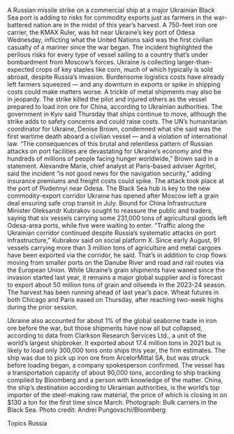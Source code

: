 A Russian missile strike on a commercial ship at a major Ukrainian Black Sea port is adding to risks for commodity exports just as farmers in the war-battered nation are in the midst of this year’s harvest.
A 750-feet iron ore carrier, the KMAX Ruler, was hit near Ukraine’s key port of Odesa Wednesday, inflicting what the United Nations said was the first civilian casualty of a mariner since the war began. The incident highlighted the perilous risks for every type of vessel sailing to a country that’s under bombardment from Moscow’s forces.
Ukraine is collecting larger-than-expected crops of key staples like corn, much of which typically is sold abroad, despite Russia’s invasion. Burdensome logistics costs have already left farmers squeezed — and any downturn in exports or spike in shipping costs could make matters worse. A trickle of metal shipments may also be in jeopardy.
The strike killed the pilot and injured others as the vessel prepared to load iron ore for China, according to Ukrainian authorities. The government in Kyiv said Thursday that ships continue to move, although the strike adds to safety concerns and could raise costs.
The UN’s humanitarian coordinator for Ukraine, Denise Brown, condemned what she said was the first wartime death aboard a civilian vessel — and a violation of international law.
“The consequences of this brutal and relentless pattern of Russian attacks on port facilities are devastating for Ukraine’s economy and the hundreds of millions of people facing hunger worldwide,” Brown said in a statement.
Alexandre Marie, chief analyst at Paris-based adviser Agritel, said the incident “is not good news for the navigation security,” adding insurance premiums and freight costs could spike.
The attack took place at the port of Pivdennyi near Odesa. The Black Sea hub is key to the new commodity-export corridor Ukraine has opened after Moscow left a grain deal ensuring safe crop transit in July.
Bound for China
Infrastructure Minister Oleksandr Kubrakov sought to reassure the public and traders, saying that six vessels carrying some 231,000 tons of agricultural goods left Odesa-area ports, while five were waiting to enter.
“Traffic along the Ukrainian corridor continued despite Russia’s systematic attacks on port infrastructure,” Kubrakov said on social platform X. Since early August, 91 vessels carrying more than 3 million tons of agriculture and metal cargoes have been exported via the corridor, he said.
That’s in addition to crop flows moving from smaller ports on the Danube River and road and rail routes via the European Union.
While Ukraine’s grain shipments have waned since the invasion started last year, it remains a major global supplier and is forecast to export about 50 million tons of grain and oilseeds in the 2023-24 season. The harvest has been running ahead of last year’s pace.
Wheat futures in both Chicago and Paris eased on Thursday, after reaching two-week highs during the prior session.

Ukraine also accounted for about 1% of the global seaborne trade in iron ore before the war, but those shipments have now all but collapsed, according to data from Clarkson Research Services Ltd., a unit of the world’s largest shipbroker. It exported about 17.4 million tons in 2021 but is likely to load only 300,000 tons onto ships this year, the firm estimates.
The ship was due to pick up iron ore from ArcelorMittal SA, but was struck before loading began, a company spokesperson confirmed.
The vessel has a transportation capacity of about 90,000 tons, according to ship tracking compiled by Bloomberg and a person with knowledge of the matter.
China, the ship’s destination according to Ukrainian authorities, is the world’s top importer of the steel-making raw material, the price of which is closing in on $130 a ton for the first time since March.
Photograph: Bulk carriers in the Black Sea. Photo credit: Andrei Pungovschi/Bloomberg

Topics
Russia

